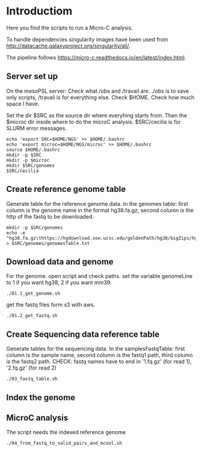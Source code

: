 
# Introductiom
Here you find the scripts to run a Micro-C analysis. 

To handle dependencies singularity images have been used from http://datacache.galaxyproject.org/singularity/all/.

The pipeline follows https://micro-c.readthedocs.io/en/latest/index.html.

## Server set up
On the mesoPSL server:
Check what /obs and /travail are. 
./obs is to save only scripts, /travail is for everything else.
Check $HOME. Check how much space I have.

Set the dir $SRC as the source dir where everyhing starts from. Then the $microc dir inside where to do the microC analysis.
$SRC/cecilia is for SLURM error messages.
```
echo 'export SRC=$HOME/NGS' >> $HOME/.bashrc
echo 'export microc=$HOME/NGS/microc' >> $HOME/.bashrc 
source $HOME/.bashrc 
mkdir -p $SRC
mkdir -p $microc
mkdir $SRC/genomes
$SRC/cecilia 
```

## Create reference genome table
Generate table for the reference genome data.
In the genomes table: first column is the genome name in the format hg38.fa.gz, second column is the http of the fastq to be downloaded.
```
mkdir -p $SRC/genomes
echo -e "hg38.fa.gz\thttps://hgdownload.soe.ucsc.edu/goldenPath/hg38/bigZips/hg38.fa.gz\nmm39.fa.gz\thttps://hgdownload.soe.ucsc.edu/goldenPath/mm39/bigZips/mm39.fa.gz" > $SRC/genomes/genomesTable.txt
```

## Download data and genome

For the genome. open script and check paths. set the variable genomeLine to 1 if you want hg38, 2 if you want mm39.
```
./01.1_get_genome.sh
```

get the fastq files form s3 with aws.
```
./01.2_get_fastq.sh
```

## Create Sequencing data reference table
Generate tables for the sequencing data.
In the samplesFastqTable: first column is the sample name, second column is the fastq1 path, third column is the fastq2 path.
CHECK: fastq names have to end in '1.fq.gz' (for read 1), '2.fq.gz' (for read 2)
```
./03_fastq_table.sh
```

## Index the genome


## MicroC analysis

The script needs the indexed reference genome
```
./04_from_fastq_to_valid_pairs_and_mcool.sh
```

